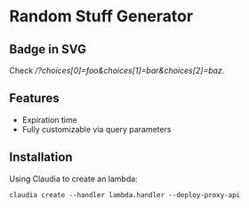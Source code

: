 # Random Stuff Generator

## Badge in SVG

Check _/?choices[0]=foo&choices[1]=bar&choices[2]=baz_.

## Features

- Expiration time
- Fully customizable via query parameters

## Installation

Using Claudia to create an lambda:

    claudia create --handler lambda.handler --deploy-proxy-api
